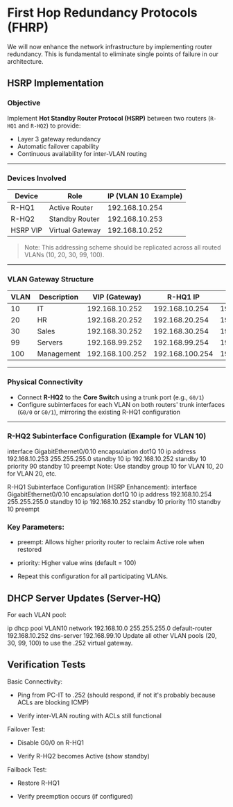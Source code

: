 # First Hop Redundancy Protocols (FHRP)

We will now enhance the network infrastructure by implementing router redundancy. This is fundamental to eliminate single points of failure in our architecture.

## HSRP Implementation

### Objective

Implement **Hot Standby Router Protocol (HSRP)** between two routers (`R-HQ1` and `R-HQ2`) to provide:

- Layer 3 gateway redundancy
- Automatic failover capability
- Continuous availability for inter-VLAN routing

---

### Devices Involved

| Device   | Role            | IP (VLAN 10 Example) |
| -------- | --------------- | -------------------- |
| R-HQ1    | Active Router   | 192.168.10.254       |
| R-HQ2    | Standby Router  | 192.168.10.253       |
| HSRP VIP | Virtual Gateway | 192.168.10.252       |

> Note: This addressing scheme should be replicated across all routed VLANs (10, 20, 30, 99, 100).

---

### VLAN Gateway Structure

| VLAN | Description | VIP (Gateway)   | R-HQ1 IP        | R-HQ2 IP        |
| ---- | ----------- | --------------- | --------------- | --------------- |
| 10   | IT          | 192.168.10.252  | 192.168.10.254  | 192.168.10.253  |
| 20   | HR          | 192.168.20.252  | 192.168.20.254  | 192.168.20.253  |
| 30   | Sales       | 192.168.30.252  | 192.168.30.254  | 192.168.30.253  |
| 99   | Servers     | 192.168.99.252  | 192.168.99.254  | 192.168.99.253  |
| 100  | Management  | 192.168.100.252 | 192.168.100.254 | 192.168.100.253 |

---

### Physical Connectivity

- Connect **R-HQ2** to the **Core Switch** using a trunk port (e.g., `G0/1`)
- Configure subinterfaces for each VLAN on both routers' trunk interfaces (`G0/0` or `G0/1`), mirroring the existing R-HQ1 configuration

---

### R-HQ2 Subinterface Configuration (Example for VLAN 10)

interface GigabitEthernet0/0.10
encapsulation dot1Q 10
ip address 192.168.10.253 255.255.255.0
standby 10 ip 192.168.10.252
standby 10 priority 90
standby 10 preempt
Note: Use standby group 10 for VLAN 10, 20 for VLAN 20, etc.

R-HQ1 Subinterface Configuration (HSRP Enhancement):
interface GigabitEthernet0/0.10
encapsulation dot1Q 10
ip address 192.168.10.254 255.255.255.0
standby 10 ip 192.168.10.252
standby 10 priority 110
standby 10 preempt

### Key Parameters:

- preempt: Allows higher priority router to reclaim Active role when restored

- priority: Higher value wins (default = 100)

- Repeat this configuration for all participating VLANs.

## DHCP Server Updates (Server-HQ)

For each VLAN pool:

ip dhcp pool VLAN10
network 192.168.10.0 255.255.255.0
default-router 192.168.10.252
dns-server 192.168.99.10
Update all other VLAN pools (20, 30, 99, 100) to use the .252 virtual gateway.

## Verification Tests

Basic Connectivity:

- Ping from PC-IT to .252 (should respond, if not it's probably because ACLs are blocking ICMP)

- Verify inter-VLAN routing with ACLs still functional

Failover Test:

- Disable G0/0 on R-HQ1

- Verify R-HQ2 becomes Active (show standby)

Failback Test:

- Restore R-HQ1

- Verify preemption occurs (if configured)
